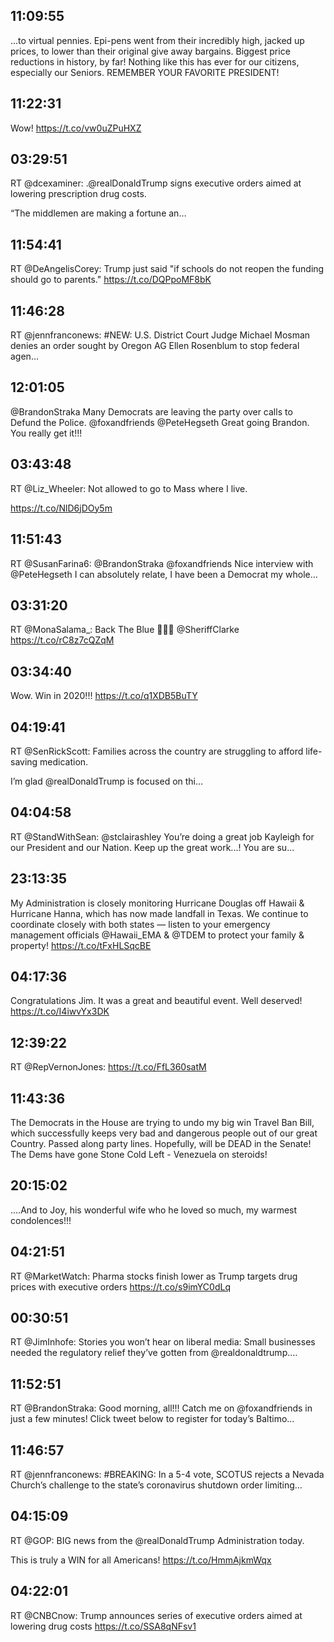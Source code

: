 ## 11:09:55
...to virtual pennies. Epi-pens went from their incredibly high, jacked up prices, to lower than their original give away bargains. Biggest price reductions in history, by far! Nothing like this has ever for our citizens, especially our Seniors. REMEMBER YOUR FAVORITE PRESIDENT!
## 11:22:31
Wow! https://t.co/vw0uZPuHXZ
## 03:29:51
RT @dcexaminer: .@realDonaldTrump signs executive orders aimed at lowering prescription drug costs.

“The middlemen are making a fortune an…
## 11:54:41
RT @DeAngelisCorey: Trump just said "if schools do not reopen the funding should go to parents." https://t.co/DQPpoMF8bK
## 11:46:28
RT @jennfranconews: #NEW: U.S. District Court Judge Michael Mosman denies an order sought by Oregon AG Ellen Rosenblum to stop federal agen…
## 12:01:05
@BrandonStraka Many Democrats are leaving the party over calls to Defund the Police. @foxandfriends @PeteHegseth  Great going Brandon. You really get it!!!
## 03:43:48
RT @Liz_Wheeler: Not allowed to go to Mass where I live.

 https://t.co/NlD6jDOy5m
## 11:51:43
RT @SusanFarina6: @BrandonStraka @foxandfriends Nice interview with @PeteHegseth   I can absolutely relate, I have been a Democrat my whole…
## 03:31:20
RT @MonaSalama_: Back The Blue 🖤💙🖤 @SheriffClarke https://t.co/rC8z7cQZqM
## 03:34:40
Wow. Win in 2020!!! https://t.co/q1XDB5BuTY
## 04:19:41
RT @SenRickScott: Families across the country are struggling to afford life-saving medication.

I’m glad @realDonaldTrump is focused on thi…
## 04:04:58
RT @StandWithSean: @stclairashley You’re doing a great job Kayleigh for our President and our Nation. Keep up the great work...! You are su…
## 23:13:35
My Administration is closely monitoring Hurricane Douglas off Hawaii &amp; Hurricane Hanna, which has now made landfall in Texas. We continue to coordinate closely with both states — listen to your emergency management officials @Hawaii_EMA &amp; @TDEM to protect your family &amp; property! https://t.co/tFxHLSqcBE
## 04:17:36
Congratulations Jim. It was a great and beautiful event. Well deserved! https://t.co/I4iwvYx3DK
## 12:39:22
RT @RepVernonJones: https://t.co/FfL360satM
## 11:43:36
The Democrats in the House are trying to undo my big win Travel Ban Bill, which successfully keeps very bad and dangerous people out of our great Country. Passed along party lines. Hopefully, will be DEAD in the Senate! The Dems have gone Stone Cold Left - Venezuela on steroids!
## 20:15:02
....And to Joy, his wonderful wife who he loved so much, my warmest condolences!!!
## 04:21:51
RT @MarketWatch: Pharma stocks finish lower as Trump targets drug prices with executive orders https://t.co/s9imYC0dLq
## 00:30:51
RT @JimInhofe: Stories you won’t hear on liberal media: Small businesses needed the regulatory relief they’ve gotten from @realdonaldtrump.…
## 11:52:51
RT @BrandonStraka: Good morning, all!!! Catch me on @foxandfriends in just a few minutes! Click tweet below to register for today’s Baltimo…
## 11:46:57
RT @jennfranconews: #BREAKING: In a 5-4 vote, SCOTUS rejects a Nevada Church’s challenge to the state’s coronavirus shutdown order limiting…
## 04:15:09
RT @GOP: BIG news from the @realDonaldTrump Administration today.
 
This is truly a WIN for all Americans!
https://t.co/HmmAjkmWqx
## 04:22:01
RT @CNBCnow: Trump announces series of executive orders aimed at lowering drug costs https://t.co/SSA8qNFsv1
